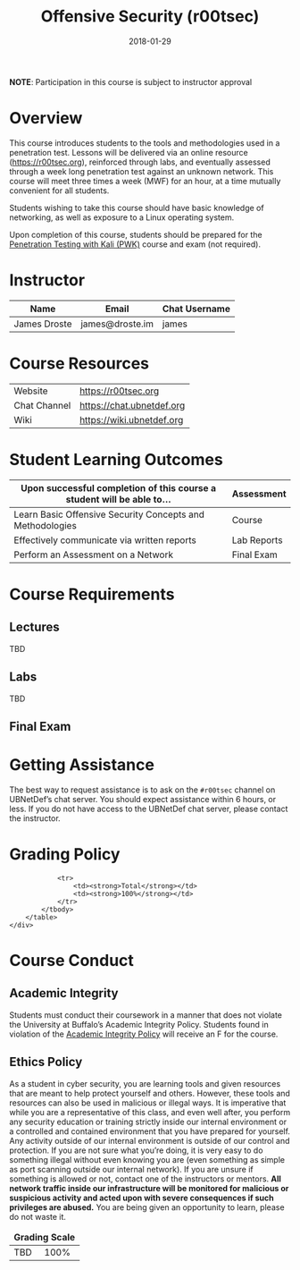 ﻿---
date: "2018-01-29"
title: "Offensive Security (r00tsec)"
navbar_active_link: "courses"

course: "Offensive Security"
semester: "Spring"
year: 2018

active: false

subtext: "Spring 2018 / Online / MWF - 1 Hour"
---
<div class="alert alert-info">
	<strong>NOTE</strong>: Participation in this course is subject to instructor approval
</div>

# Overview
This course introduces students to the tools and methodologies used in a penetration test.  Lessons will be delivered via an online resource (https://r00tsec.org), reinforced through labs, and eventually assessed through a week long penetration test against an unknown network.  This course will meet three times a week (MWF) for an hour, at a time mutually convenient for all students.

Students wishing to take this course should have basic knowledge of networking, as well as exposure to a Linux operating system.

Upon completion of this course, students should be prepared for the [Penetration Testing with Kali (PWK)](https://www.offensive-security.com/information-security-training/penetration-testing-training-kali-linux/) course and exam (not required).

# Instructor
<table class="table">
	<thead>
		<tr>
			<th>Name</th>
			<th>Email</th>
			<th>Chat Username</th>
		</tr>
	</thead>
	<tbody>
		<tr>
			<td>James Droste</td>
			<td>james@droste.im</td>
			<td>james</td>
		</tr>
	</tbody>
</table>

# Course Resources
<table class="table">
	<tbody>
		<tr>
			<td>Website</td>
			<td><a href="https://r00tsec.org">https://r00tsec.org</a></td>
		</tr>
		<tr>
			<td>Chat Channel</td>
			<td><a href="https://chat.ubnetdef.org">https://chat.ubnetdef.org</a></td>
		</tr>
		<tr>
			<td>Wiki</td>
			<td><a href="https://wiki.ubnetdef.org">https://wiki.ubnetdef.org</a></td>
		</tr>
	</tbody>
</table>

# Student Learning Outcomes
<table class="table">
	<thead>
		<tr>
			<th>Upon successful completion of this course a student will be able to&hellip;</th>
			<th>Assessment</th>
		</tr>
	</thead>
	<tbody>
		<tr>
			<td>Learn Basic Offensive Security Concepts and Methodologies</td>
			<td>Course</td>
		</tr>
		<tr>
			<td>Effectively communicate via written reports</td>
			<td>Lab Reports</td>
		</tr>
		<tr>
			<td>Perform an Assessment on a Network</td>
			<td>Final Exam</td>
		</tr>
	</tbody>
</table>

# Course Requirements
## Lectures
TBD

## Labs
TBD

## Final Exam

# Getting Assistance
The best way to request assistance is to ask on the `#r00tsec` channel on UBNetDef’s chat server. You should expect assistance within 6 hours, or less.  If you do not have access to the UBNetDef chat server, please contact the instructor.

# Grading Policy
<div class="row">
    <div class="col-md-12">
		<table class="table table-bordered" style="max-width: 600px;">
			<thead>
				<tr>
					<td colspan="6"><strong>Grading Scale</strong></td>
				</tr>
			</thead>
			<tbody>
				<tr>
					<td>TBD</td>
					<td>100%</td>
				</tr>

                <tr>
					<td><strong>Total</strong></td>
					<td><strong>100%</strong></td>
				</tr>
			</tbody>
		</table>
	</div>
</div>

# Course Conduct
## Academic Integrity
Students must conduct their coursework in a manner that does not violate the University at Buffalo’s Academic Integrity Policy.  Students found in violation of the [Academic Integrity Policy](http://undergrad-catalog.buffalo.edu/policies/course/integrity.html) will receive an F for the course.

## Ethics Policy
As a student in cyber security, you are learning tools and given resources that are meant to help protect yourself and others. However, these tools and resources can also be used in malicious or illegal ways. It is imperative that while you are a representative of this class, and even well after, you perform any security education or training strictly inside our internal environment or a controlled and contained environment that you have prepared for yourself. Any activity outside of our internal environment is outside of our control and protection. If you are not sure what you’re doing, it is very easy to do something illegal without even knowing you are (even something as simple as port scanning outside our internal network). If you are unsure if something is allowed or not, contact one of the instructors or mentors. **All network traffic inside our infrastructure will be monitored for malicious or suspicious activity and acted upon with severe consequences if such privileges are abused.** You are being given an opportunity to learn, please do not waste it.
